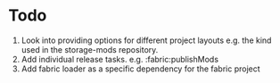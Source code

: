 # Todo
1. Look into providing options for different project layouts e.g. the kind used in the storage-mods repository.
2. Add individual release tasks. e.g. :fabric:publishMods
3. Add fabric loader as a specific dependency for the fabric project